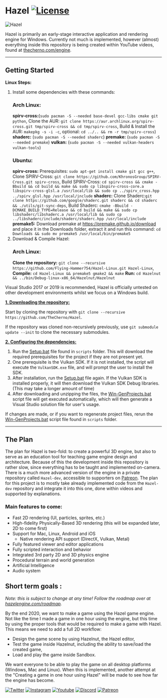 # Hazel [![License](https://img.shields.io/github/license/TheCherno/Hazel.svg)](https://github.com/TheCherno/Hazel/blob/master/LICENSE)

![Hazel](/Resources/Branding/Hazel_Logo_Text_Light_Square.png?raw=true "Hazel")

Hazel is primarily an early-stage interactive application and rendering engine for Windows. Currently not much is implemented, however (almost) everything inside this repository is being created within YouTube videos, found at [thecherno.com/engine](https://thecherno.com/engine). 

***

## Getting Started
<b>Linux Steps:</b>
1. Install some dependencies with these commands:
   ### Arch Linux:
   <b>spirv-cross:</b>(`sudo pacman -S --needed base-devel gcc-libs cmake git python`, Clone the AUR: `git clone https://aur.archlinux.org/spirv-cross.git tmp/spirv-cross && cd tmp/spirv-cross`, Build & Install the AUR: `makepkg -s -i -c`, optional: `cd ../.. && rm -r tmp/spirv-cross`) <b>shaderc:</b> (`sudo pacman -S --needed shaderc`) <b>premake:</b> (`sudo pacman -S --needed premake`) <b>vulkan:</b> (`sudo pacman -S --needed vulkan-headers vulkan-tools`)
   ### Ubuntu:
   <b>spirv-cross:</b> Prerequisites: `sudo apt-get install cmake git gcc g++`, Clone SPIRV-Cross: `git clone https://github.com/KhronosGroup/SPIRV-Cross.git spirv-cross`, Build SPIRV-Cross: `cd spirv-cross && cmake -Bbuild && cd build && make && sudo cp libspirv-cross-core.a libspirv-cross-glsl.a /usr/local/lib && sudo cp ../spirv_cross.hpp ../spirv_glsl.hpp /usr/local/include` <b>shaderc:</b> Clone Shaderc:`git clone https://github.com/google/shaderc.git shaderc && cd shaderc && ./utils/git-sync-deps`, Build Shaderc: `cmake -Bbuild -DCMAKE_BUILD_TYPE=Release && cd build && make && sudo cp libshaderc/libshaderc.a /usr/local/lib && sudo cp ../libshaderc/include/shaderc/shaderc.hpp /usr/local/include` <b>premake5:</b> Download premake at https://premake.github.io/download and place it in the Downloads folder, extract it and run this command: `cd Downloads && sudo mv premake5 /usr/local/bin/premake5`
2. Download & Compile Hazel:
   ### Arch Linux:
   <b>Clone the repository:</b> `git clone --recursive https://github.com/Flying-Hammer754/Hazel-Linux.git Hazel-Linux`, <b>Compile:</b> `cd Hazel-Linux && premake5 gmake2 && make` <b>Run:</b> `cd Hazelnut && ../bin/Debug-linux-x86_64/Hazelnut/Hazelnut`

Visual Studio 2017 or 2019 is recommended, Hazel is officially untested on other development environments whilst we focus on a Windows build.

<ins>**1. Downloading the repository:**</ins>

Start by cloning the repository with `git clone --recursive https://github.com/TheCherno/Hazel`.

If the repository was cloned non-recursively previously, use `git submodule update --init` to clone the necessary submodules.

<ins>**2. Configuring the dependencies:**</ins>

1. Run the [Setup.bat](https://github.com/TheCherno/Hazel/blob/master/scripts/Setup.bat) file found in `scripts` folder. This will download the required prerequisites for the project if they are not present yet.
2. One prerequisite is the Vulkan SDK. If it is not installed, the script will execute the `VulkanSDK.exe` file, and will prompt the user to install the SDK.
3. After installation, run the [Setup.bat](https://github.com/TheCherno/Hazel/blob/master/scripts/Setup.bat) file again. If the Vulkan SDK is installed properly, it will then download the Vulkan SDK Debug libraries. (This may take a longer amount of time)
4. After downloading and unzipping the files, the [Win-GenProjects.bat](https://github.com/TheCherno/Hazel/blob/master/scripts/Win-GenProjects.bat) script file will get executed automatically, which will then generate a Visual Studio solution file for user's usage.

If changes are made, or if you want to regenerate project files, rerun the [Win-GenProjects.bat](https://github.com/TheCherno/Hazel/blob/master/scripts/Win-GenProjects.bat) script file found in `scripts` folder.

***

## The Plan
The plan for Hazel is two-fold: to create a powerful 3D engine, but also to serve as an education tool for teaching game engine design and architecture. Because of this the development inside this repository is rather slow, since everything has to be taught and implemented on-camera. There is a much more advanced version of the engine in a private repository called `Hazel-dev`, accessible to supporters on [Patreon](https://patreon.com/thecherno). The plan for this project is to mostly take already implemented code from the `Hazel-dev` repository and integrate it into this one, done within videos and supported by explanations.

### Main features to come:
- Fast 2D rendering (UI, particles, sprites, etc.)
- High-fidelity Physically-Based 3D rendering (this will be expanded later, 2D to come first)
- Support for Mac, Linux, Android and iOS
    - Native rendering API support (DirectX, Vulkan, Metal)
- Fully featured viewer and editor applications
- Fully scripted interaction and behavior
- Integrated 3rd party 2D and 3D physics engine
- Procedural terrain and world generation
- Artificial Intelligence
- Audio system


## Short term goals :
*Note: this is subject to change at any time! Follow the roadmap over at [hazelengine.com/roadmap](http://hazelengine.com/roadmap).*

By the end 2020, we want to make a game using the Hazel game engine. Not like the time I made a game in one hour using the engine, but this time by using the proper tools that would be required to make a game with Hazel. This means we need to add a full 2D workflow:

- Design the game scene by using Hazelnut, the Hazel editor,
- Test the game inside Hazelnut, including the ability to save/load the created game,
- Load and play the game inside Sandbox.

We want everyone to be able to play the game on all desktop platforms (Windows, Mac and Linux). When this is implemented, another attempt at the "Creating a game in one hour using Hazel" will be made to see how far the engine has become.

[![Twitter](https://img.shields.io/badge/%40thecherno--blue.svg?style=social&logo=Twitter)](https://twitter.com/thecherno)
[![Instagram](https://img.shields.io/badge/thecherno--red.svg?style=social&logo=Instagram)](https://www.instagram.com/thecherno)
[![Youtube](https://img.shields.io/badge/TheChernoProject--red.svg?style=social&logo=youtube)](https://www.youtube.com/user/TheChernoProject)
[![Discord](https://img.shields.io/badge/TheCherno%20Server--blue.svg?style=social&logo=Discord)](https://discord.gg/K2eSyQA)
[![Patreon](https://img.shields.io/badge/%40thecherno--green.svg?style=social&logo=Patreon)](https://patreon.com/thecherno)
